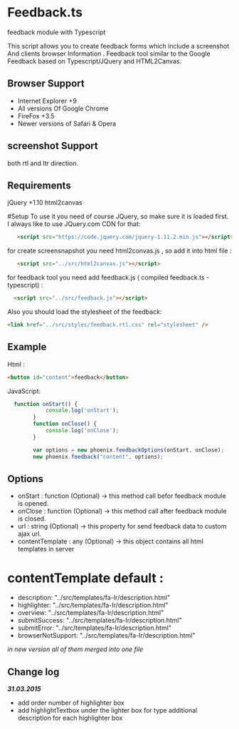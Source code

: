 # Feedback.ts
feedback module with Typescript

This script allows you to create feedback forms which include a screenshot And clients browser Information .
Feedback tool similar to the Google Feedback based on Typescript/JQuery and HTML2Canvas.

## Browser Support
+ Internet Explorer +9
+ All versions Of Google Chrome
+ FireFox +3.5
+ Newer versions of Safari & Opera

## screenshot Support
both rtl and ltr direction.

## Requirements
 jQuery +1.10
 html2canvas

#Setup
To use it you need of course JQuery, so make sure it is loaded first. I always like to use JQuery.com CDN for that:
```html
   <script src="https://code.jquery.com/jquery-1.11.2.min.js"></script>
```

for create screensnapshot you need html2convas.js , so add it into html file :
```html
   <script src="../src/html2canvas.js"></script>
```
for feedback tool you need add feedback.js ( compiled feedback.ts - typescript) :
```html
  <script src="../src/feedback.js"></script>
  ```
  
  Also you should load the stylesheet of the feedback:
  ```html
<link href="../src/styles/feedback.rtl.css" rel="stylesheet" />
  ```
## Example
Html :
```html
<button id="content">feedback</button>
```
JavaScript:
```javascript
  function onStart() {
            console.log('onStart');
        }
        function onClose() {
            console.log('onClose');
        }

        var options = new phoenix.feedbackOptions(onStart, onClose);
        new phoenix.feedback("content", options);
```
## Options
+ onStart : function (Optional) -> this method call befor feedback module is opened.
+ onClose : function (Optional) -> this method call after feedback module is closed.
+ url : string (Optional) -> this property for send feedback data to custom ajax url.
+ contentTemplate : any (Optional) -> this object contains all html templates in server
# contentTemplate default : 
   + description: "../src/templates/fa-Ir/description.html"
   + highlighter: "../src/templates/fa-Ir/description.html"
   + overview:    "../src/templates/fa-Ir/description.html"
   + submitSuccess: "../src/templates/fa-Ir/description.html"
   + submitError: "../src/templates/fa-Ir/description.html"
   + browserNotSupport: "../src/templates/fa-Ir/description.html"
   
   *in new version all of them merged into one file*
   
## Change log
***31.03.2015***
+ add order number of highlighter box
+ add highlightTextbox under the lighter box for type additional description for each highlighter box



